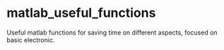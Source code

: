 # matlab_useful_functions
Useful matlab functions for saving time on different aspects, focused on basic electronic.
